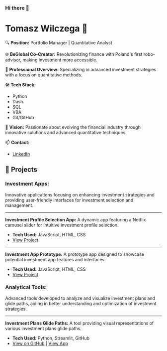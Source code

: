 ### Hi there 👋

<!--
**tomlupo/tomlupo** is a ✨ _special_ ✨ repository because its `README.md` (this file) appears on your GitHub profile.

Here are some ideas to get you started:

- 🔭 I’m currently working on ...
- 🌱 I’m currently learning ...
- 👯 I’m looking to collaborate on ...
- 🤔 I’m looking for help with ...
- 💬 Ask me about ...
- 📫 How to reach me: ...
- 😄 Pronouns: ...
- ⚡ Fun fact: ...
-->


# Tomasz Wilczega 👋

🔍 **Position:** Portfolio Manager | Quantitative Analyst

🌐 **BeGlobal Co-Creator:** Revolutionizing finance with Poland's first robo-advisor, making investment more accessible.

💼 **Professional Overview:** Specializing in advanced investment strategies with a focus on quantitative methods.

🛠 **Tech Stack:**
- Python
- Dash
- SQL
- VBA
- Git/GitHub

🔭 **Vision:** Passionate about evolving the financial industry through innovative solutions and advanced quantitative techniques.

📫 **Contact:**
- [LinkedIn](https://www.linkedin.com/in/tomasz-wilczega)

## 🚀 Projects
### Investment Apps: 
Innovative applications focusing on enhancing investment strategies and providing user-friendly interfaces for investment selection and management.

---
**Investment Profile Selection App:** 
A dynamic app featuring a Netflix carousel slider for intuitive investment profile selection. 
- **Tech Used:** JavaScript, HTML, CSS 
- [View Project](https://netflix-slider.twilczega.repl.co/)

---
**Investment App Prototype:** 
A prototype app designed to showcase potential investment app features and interfaces. 
- **Tech Used:** JavaScript, HTML, CSS 
- [View Project](http://investment-app.twilczega.repl.co)

### Analytical Tools:
Advanced tools developed to analyze and visualize investment plans and glide paths, aiding in better understanding and optimization of investment strategies.

---
**Investment Plans Glide Paths:** 
A tool providing visual representations of various investment plans glide paths. 
- **Tech Used:** Python, Streamlit, GitHub 
- [View on GitHub](https://github.com/tomlupo/glide_paths) | [View App](https://glide-paths-ccxwbsegftnugprwhdagms.streamlit.app/)
